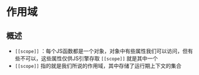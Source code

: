 # 作用域

## 概述

+ `[[scope]]` ：每个JS函数都是一个对象，对象中有些属性我们可以访问，但有些不可以，这些属性仅供JS引擎存取 `[[scope]]` 就是其中一个
+ `[[scope]]` 指的就是我们所说的作用域，其中存储了运行期上下文的集合
